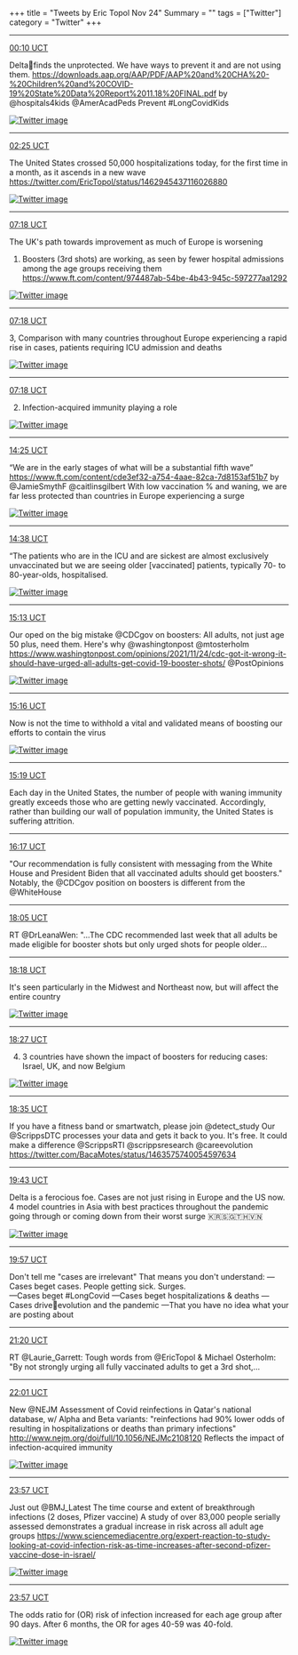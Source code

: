 +++
title = "Tweets by Eric Topol Nov 24"
Summary = ""
tags = ["Twitter"]
category = "Twitter"
+++


---

<a href="https://twitter.com/erictopol/status/1463298947053592579" target="_blank" rel="noreferer">00:10 UCT</a>

Delta🦠finds the unprotected. 
We have ways to prevent it and are not using them.
https://downloads.aap.org/AAP/PDF/AAP%20and%20CHA%20-%20Children%20and%20COVID-19%20State%20Data%20Report%2011.18%20FINAL.pdf by @hospitals4kids @AmerAcadPeds Prevent #LongCovidKids 

<a href="FE6tn-HVgAAyOdA.jpg"  ><img src="FE6tn-HVgAAyOdA.jpg" alt="Twitter image" ></img></a>

---

<a href="https://twitter.com/erictopol/status/1463332849025622022" target="_blank" rel="noreferer">02:25 UCT</a>

The United States crossed 50,000 hospitalizations today, for the first time in a month, as it ascends in a new wave  https://twitter.com/EricTopol/status/1462945437116026880

<a href="FE7NK89VQAQYV9j.jpg"  ><img src="FE7NK89VQAQYV9j.jpg" alt="Twitter image" ></img></a>

---

<a href="https://twitter.com/erictopol/status/1463406617207083011" target="_blank" rel="noreferer">07:18 UCT</a>

The UK's path towards improvement as much of Europe is worsening
1. Boosters (3rd shots) are working, as seen by fewer hospital admissions among the age groups receiving them
https://www.ft.com/content/974487ab-54be-4b43-945c-597277aa1292 

<a href="FE8PTc8UUAAY_FI.jpg"  ><img src="FE8PTc8UUAAY_FI.jpg" alt="Twitter image" ></img></a>

---

<a href="https://twitter.com/erictopol/status/1463406624127668225" target="_blank" rel="noreferer">07:18 UCT</a>

3, Comparison with many countries throughout Europe experiencing a rapid rise in cases, patients requiring ICU admission and deaths 

<a href="FE8QOkiUcAMSoMs.jpg"  ><img src="FE8QOkiUcAMSoMs.jpg" alt="Twitter image" ></img></a>

---

<a href="https://twitter.com/erictopol/status/1463406621963341824" target="_blank" rel="noreferer">07:18 UCT</a>

2. Infection-acquired immunity playing a role 

<a href="FE8PpHaUYAU7DhV.jpg"  ><img src="FE8PpHaUYAU7DhV.jpg" alt="Twitter image" ></img></a>

---

<a href="https://twitter.com/erictopol/status/1463514191298371586" target="_blank" rel="noreferer">14:25 UCT</a>

“We are in the early stages of what will be a substantial fifth wave”
https://www.ft.com/content/cde3ef32-a754-4aae-82ca-7d8153af51b7  by @JamieSmythF @caitlinsgilbert
With low vaccination % and waning, we are far less protected than countries in Europe experiencing a  surge 

<a href="FE9xzEIUcAYd69Y.jpg"  ><img src="FE9xzEIUcAYd69Y.jpg" alt="Twitter image" ></img></a>

---

<a href="https://twitter.com/erictopol/status/1463517306919686148" target="_blank" rel="noreferer">14:38 UCT</a>

“The patients who are in the ICU and are sickest are almost exclusively unvaccinated but we are seeing older [vaccinated] patients, typically 70- to 80-year-olds, hospitalised. 

<a href="FE91Na8VkAwXp9V.jpg"  ><img src="FE91Na8VkAwXp9V.jpg" alt="Twitter image" ></img></a>

---

<a href="https://twitter.com/erictopol/status/1463526103671214084" target="_blank" rel="noreferer">15:13 UCT</a>

Our oped on the big mistake @CDCgov on boosters: All adults, not just age 50 plus, need them. Here's why
@washingtonpost @mtosterholm 
https://www.washingtonpost.com/opinions/2021/11/24/cdc-got-it-wrong-it-should-have-urged-all-adults-get-covid-19-booster-shots/ @PostOpinions 

<a href="FE99A3jVIAcqHwL.jpg"  ><img src="FE99A3jVIAcqHwL.jpg" alt="Twitter image" ></img></a>

---

<a href="https://twitter.com/erictopol/status/1463526872818479108" target="_blank" rel="noreferer">15:16 UCT</a>

Now is not the time to withhold a vital and validated means of boosting our efforts to contain the virus 

<a href="FE997TuVQAQpwF5.jpg"  ><img src="FE997TuVQAQpwF5.jpg" alt="Twitter image" ></img></a>

---

<a href="https://twitter.com/erictopol/status/1463527727118446613" target="_blank" rel="noreferer">15:19 UCT</a>

Each day in the United States, the number of people with waning immunity greatly exceeds those who are getting newly vaccinated. Accordingly, rather than building our wall of population immunity, the United States is suffering attrition.



---

<a href="https://twitter.com/erictopol/status/1463542392678600705" target="_blank" rel="noreferer">16:17 UCT</a>

"Our recommendation is fully consistent with messaging from the White House and President Biden that all vaccinated adults should get boosters."
Notably, the @CDCgov position on boosters is different from the @WhiteHouse



---

<a href="https://twitter.com/erictopol/status/1463569368143437824" target="_blank" rel="noreferer">18:05 UCT</a>

RT @DrLeanaWen: "...The CDC recommended last week that all adults be made eligible for booster shots but only urged shots for people older…



---

<a href="https://twitter.com/erictopol/status/1463572820722536454" target="_blank" rel="noreferer">18:18 UCT</a>

It's seen particularly in the Midwest and Northeast now, but will affect the entire country 

<a href="FE-newxUUAI2A8z.jpg"  ><img src="FE-newxUUAI2A8z.jpg" alt="Twitter image" ></img></a>

---

<a href="https://twitter.com/erictopol/status/1463575134443229184" target="_blank" rel="noreferer">18:27 UCT</a>

4. 3 countries have shown the impact of boosters for reducing cases: Israel, UK, and now Belgium 

<a href="FE-pr_jUYAA_76P.jpg"  ><img src="FE-pr_jUYAA_76P.jpg" alt="Twitter image" ></img></a>

---

<a href="https://twitter.com/erictopol/status/1463577147314872320" target="_blank" rel="noreferer">18:35 UCT</a>

If you have a fitness band or smartwatch, please join @detect_study 
Our @ScrippsDTC processes your data and gets it back to you.
It's free. It could make a difference
@ScrippsRTI @scrippsresearch @careevolution https://twitter.com/BacaMotes/status/1463575740054597634



---

<a href="https://twitter.com/erictopol/status/1463594242798882817" target="_blank" rel="noreferer">19:43 UCT</a>

Delta is a ferocious foe.
Cases are not just rising in Europe and the US now. 
4 model countries in Asia with best practices throughout the pandemic going through or coming down from their worst surge 🇰🇷🇸🇬🇹🇭🇻🇳 

<a href="FE-6kDhVUAEs-dP.jpg"  ><img src="FE-6kDhVUAEs-dP.jpg" alt="Twitter image" ></img></a>

---

<a href="https://twitter.com/erictopol/status/1463597591439060995" target="_blank" rel="noreferer">19:57 UCT</a>

Don't tell me "cases are irrelevant"
That means you don't understand:
—Cases beget cases. People getting sick. Surges.   
—Cases beget #LongCovid 
—Cases beget hospitalizations &amp; deaths
—Cases drive🦠evolution and the pandemic
—That you have no idea what your are posting about



---

<a href="https://twitter.com/erictopol/status/1463618427336085507" target="_blank" rel="noreferer">21:20 UCT</a>

RT @Laurie_Garrett: Tough words from @EricTopol &amp; Michael Osterholm:
"By not strongly urging all fully vaccinated adults to get a 3rd shot,…



---

<a href="https://twitter.com/erictopol/status/1463628744707477516" target="_blank" rel="noreferer">22:01 UCT</a>

New @NEJM
Assessment of Covid reinfections in Qatar's national database, w/ Alpha and Beta variants: "reinfections had 90% lower odds of resulting in hospitalizations or deaths than primary infections"
http://www.nejm.org/doi/full/10.1056/NEJMc2108120
Reflects the impact of infection-acquired immunity 

<a href="FE_VPa9UYAIaeUY.jpg"  ><img src="FE_VPa9UYAIaeUY.jpg" alt="Twitter image" ></img></a>

---

<a href="https://twitter.com/erictopol/status/1463657968985985032" target="_blank" rel="noreferer">23:57 UCT</a>

Just out @BMJ_Latest
The time course and extent of breakthrough infections  (2 doses, Pfizer vaccine)
A study of over 83,000 people serially assessed demonstrates a gradual increase in risk across all adult age groups 
https://www.sciencemediacentre.org/expert-reaction-to-study-looking-at-covid-infection-risk-as-time-increases-after-second-pfizer-vaccine-dose-in-israel/ 

<a href="FE_mgsBVEAMi_hg.jpg"  ><img src="FE_mgsBVEAMi_hg.jpg" alt="Twitter image" ></img></a>

---

<a href="https://twitter.com/erictopol/status/1463657973213843456" target="_blank" rel="noreferer">23:57 UCT</a>

The odds ratio for (OR) risk of infection increased for each age group after 90 days. After 6 months, the OR for ages 40-59 was 40-fold. 

<a href="FE_mjoZVUAMSop2.jpg"  ><img src="FE_mjoZVUAMSop2.jpg" alt="Twitter image" ></img></a>